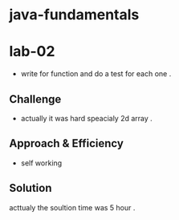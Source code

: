 # java-fundamentals
# lab-02
<!-- Short summary or background information -->
 * write for function  and do a test for each one .

## Challenge
<!-- Description of the challenge -->
 * actually it was hard  speacialy 2d array  .

## Approach & Efficiency
<!-- What approach did you take? Why? What is the Big O space/time for this approach? -->
 * self working

## Solution
<!-- Embedded whiteboard image -->
acttualy the soultion time was 5 hour .